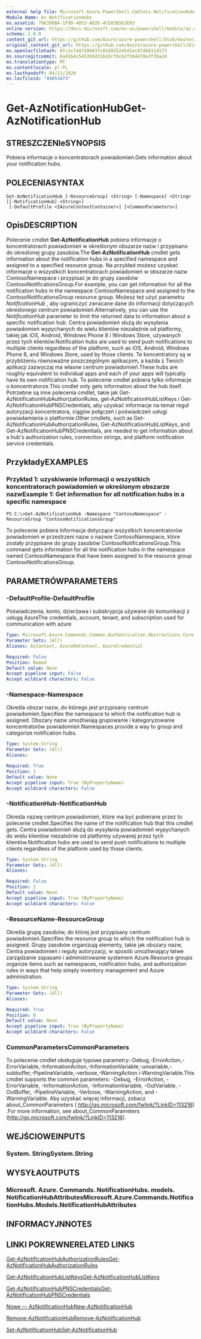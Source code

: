 ```yaml
---
external help file: Microsoft.Azure.PowerShell.Cmdlets.NotificationHubs.dll-Help.xml
Module Name: Az.NotificationHubs
ms.assetid: 796396B4-1F9D-4D53-AD2E-4CE83B563E93
online version: https://docs.microsoft.com/en-us/powershell/module/az.notificationhubs/get-aznotificationhub
schema: 2.0.0
content_git_url: https://github.com/Azure/azure-powershell/blob/master/src/NotificationHubs/NotificationHubs/help/Get-AzNotificationHub.md
original_content_git_url: https://github.com/Azure/azure-powershell/blob/master/src/NotificationHubs/NotificationHubs/help/Get-AzNotificationHub.md
ms.openlocfilehash: 6fc2cfd47d9b03fc02d935245d1ec87d6831d173
ms.sourcegitcommit: 6a91b4c545350d316d3cf8c62f384478e3f3ba24
ms.translationtype: MT
ms.contentlocale: pl-PL
ms.lasthandoff: 04/21/2020
ms.locfileid: "94053473"
---
```

# <span data-ttu-id="c6c17-101">Get-AzNotificationHub</span><span class="sxs-lookup"><span data-stu-id="c6c17-101">Get-AzNotificationHub</span></span>

## <span data-ttu-id="c6c17-102">STRESZCZENIe</span><span class="sxs-lookup"><span data-stu-id="c6c17-102">SYNOPSIS</span></span>
<span data-ttu-id="c6c17-103">Pobiera informacje o koncentratorach powiadomień.</span><span class="sxs-lookup"><span data-stu-id="c6c17-103">Gets information about your notification hubs.</span></span>

## <span data-ttu-id="c6c17-104">POLECENIA</span><span class="sxs-lookup"><span data-stu-id="c6c17-104">SYNTAX</span></span>

```
Get-AzNotificationHub [-ResourceGroup] <String> [-Namespace] <String> [[-NotificationHub] <String>]
 [-DefaultProfile <IAzureContextContainer>] [<CommonParameters>]
```

## <span data-ttu-id="c6c17-105">Opis</span><span class="sxs-lookup"><span data-stu-id="c6c17-105">DESCRIPTION</span></span>
<span data-ttu-id="c6c17-106">Polecenie cmdlet **Get-AzNotificationHub** pobiera informacje o koncentratorach powiadomień w określonym obszarze nazw i przypisano do określonej grupy zasobów.</span><span class="sxs-lookup"><span data-stu-id="c6c17-106">The **Get-AzNotificationHub** cmdlet gets information about the notification hubs in a specified namespace and assigned to a specified resource group.</span></span>
<span data-ttu-id="c6c17-107">Na przykład możesz uzyskać informacje o wszystkich koncentratorach powiadomień w obszarze nazw ContosoNamespace i przypisać je do grupy zasobów ContosoNotificationsGroup.</span><span class="sxs-lookup"><span data-stu-id="c6c17-107">For example, you can get information for all the notification hubs in the namespace ContosoNamespace and assigned to the ContosoNotificationsGroup resource group.</span></span>
<span data-ttu-id="c6c17-108">Możesz też użyć parametru *NotificationHub* , aby ograniczyć zwracane dane do informacji dotyczących określonego centrum powiadomień.</span><span class="sxs-lookup"><span data-stu-id="c6c17-108">Alternatively, you can use the *NotificationHub* parameter to limit the returned data to information about a specific notification hub.</span></span>
<span data-ttu-id="c6c17-109">Centra powiadomień służą do wysyłania powiadomień wypychanych do wielu klientów niezależnie od platformy, takiej jak iOS, Android, Windows Phone 8 i Windows Store, używanych przez tych klientów.</span><span class="sxs-lookup"><span data-stu-id="c6c17-109">Notification hubs are used to send push notifications to multiple clients regardless of the platform, such as iOS, Android, Windows Phone 8, and Windows Store, used by those clients.</span></span>
<span data-ttu-id="c6c17-110">Te koncentratory są w przybliżeniu równoważne poszczególnym aplikacjom, a każda z Twoich aplikacji zazwyczaj ma własne centrum powiadomień.</span><span class="sxs-lookup"><span data-stu-id="c6c17-110">These hubs are roughly equivalent to individual apps and each of your apps will typically have its own notification hub.</span></span>
<span data-ttu-id="c6c17-111">To polecenie cmdlet pobiera tylko informacje o koncentratorze.</span><span class="sxs-lookup"><span data-stu-id="c6c17-111">This cmdlet only gets information about the hub itself.</span></span>
<span data-ttu-id="c6c17-112">Potrzebne są inne polecenia cmdlet, takie jak Get-AzNotificationHubAuthorizationRules, get-AzNotificationHubListKeys i Get-AzNotificationHubPNSCredentials, aby uzyskać informacje na temat reguł autoryzacji koncentratora, ciągów połączeń i poświadczeń usługi powiadamiania o platformie.</span><span class="sxs-lookup"><span data-stu-id="c6c17-112">Other cmdlets, such as Get-AzNotificationHubAuthorizationRules, Get-AzNotificationHubListKeys, and Get-AzNotificationHubPNSCredentials, are needed to get information about a hub's authorization rules, connection strings, and platform notification service credentials.</span></span>

## <span data-ttu-id="c6c17-113">Przykłady</span><span class="sxs-lookup"><span data-stu-id="c6c17-113">EXAMPLES</span></span>

### <span data-ttu-id="c6c17-114">Przykład 1: uzyskiwanie informacji o wszystkich koncentratorach powiadomień w określonym obszarze nazw</span><span class="sxs-lookup"><span data-stu-id="c6c17-114">Example 1: Get information for all notification hubs in a specific namespace</span></span>
```
PS C:\>Get-AzNotificationHub -Namespace "ContosoNamespace" -ResourceGroup "ContosoNotificationsGroup"
```

<span data-ttu-id="c6c17-115">To polecenie pobiera informacje dotyczące wszystkich koncentratorów powiadomień w przestrzeni nazw o nazwie ContosoNamespace, które zostały przypisane do grupy zasobów ContosoNotificationsGroup.</span><span class="sxs-lookup"><span data-stu-id="c6c17-115">This command gets information for all the notification hubs in the namespace named ContosoNamespace that have been assigned to the resource group ContosoNotificationsGroup.</span></span>

## <span data-ttu-id="c6c17-116">PARAMETRÓW</span><span class="sxs-lookup"><span data-stu-id="c6c17-116">PARAMETERS</span></span>

### <span data-ttu-id="c6c17-117">-DefaultProfile</span><span class="sxs-lookup"><span data-stu-id="c6c17-117">-DefaultProfile</span></span>
<span data-ttu-id="c6c17-118">Poświadczenia, konto, dzierżawa i subskrypcja używane do komunikacji z usługą Azure</span><span class="sxs-lookup"><span data-stu-id="c6c17-118">The credentials, account, tenant, and subscription used for communication with azure</span></span>

```yaml
Type: Microsoft.Azure.Commands.Common.Authentication.Abstractions.Core.IAzureContextContainer
Parameter Sets: (All)
Aliases: AzContext, AzureRmContext, AzureCredential

Required: False
Position: Named
Default value: None
Accept pipeline input: False
Accept wildcard characters: False
```

### <span data-ttu-id="c6c17-119">-Namespace</span><span class="sxs-lookup"><span data-stu-id="c6c17-119">-Namespace</span></span>
<span data-ttu-id="c6c17-120">Określa obszar nazw, do którego jest przypisany centrum powiadomień.</span><span class="sxs-lookup"><span data-stu-id="c6c17-120">Specifies the namespace to which the notification hub is assigned.</span></span>
<span data-ttu-id="c6c17-121">Obszary nazw umożliwiają grupowanie i kategoryzowanie koncentratorów powiadomień.</span><span class="sxs-lookup"><span data-stu-id="c6c17-121">Namespaces provide a way to group and categorize notification hubs.</span></span>

```yaml
Type: System.String
Parameter Sets: (All)
Aliases:

Required: True
Position: 1
Default value: None
Accept pipeline input: True (ByPropertyName)
Accept wildcard characters: False
```

### <span data-ttu-id="c6c17-122">-NotificationHub</span><span class="sxs-lookup"><span data-stu-id="c6c17-122">-NotificationHub</span></span>
<span data-ttu-id="c6c17-123">Określa nazwę centrum powiadomień, które ma być pobierane przez to polecenie cmdlet.</span><span class="sxs-lookup"><span data-stu-id="c6c17-123">Specifies the name of the notification hub that this cmdlet gets.</span></span>
<span data-ttu-id="c6c17-124">Centra powiadomień służą do wysyłania powiadomień wypychanych do wielu klientów niezależnie od platformy używanej przez tych klientów.</span><span class="sxs-lookup"><span data-stu-id="c6c17-124">Notification hubs are used to send push notifications to multiple clients regardless of the platform used by those clients.</span></span>

```yaml
Type: System.String
Parameter Sets: (All)
Aliases:

Required: False
Position: 2
Default value: None
Accept pipeline input: True (ByPropertyName)
Accept wildcard characters: False
```

### <span data-ttu-id="c6c17-125">-ResourceName</span><span class="sxs-lookup"><span data-stu-id="c6c17-125">-ResourceGroup</span></span>
<span data-ttu-id="c6c17-126">Określa grupę zasobów, do której jest przypisany centrum powiadomień.</span><span class="sxs-lookup"><span data-stu-id="c6c17-126">Specifies the resource group to which the notification hub is assigned.</span></span>
<span data-ttu-id="c6c17-127">Grupy zasobów organizują elementy, takie jak obszary nazw, Centra powiadomień i reguły autoryzacji, w sposób umożliwiający łatwe zarządzanie zapasami i administrowanie systemem Azure.</span><span class="sxs-lookup"><span data-stu-id="c6c17-127">Resource groups organize items such as namespaces, notification hubs, and authorization rules in ways that help simply inventory management and Azure administration.</span></span>

```yaml
Type: System.String
Parameter Sets: (All)
Aliases:

Required: True
Position: 0
Default value: None
Accept pipeline input: True (ByPropertyName)
Accept wildcard characters: False
```

### <span data-ttu-id="c6c17-128">CommonParameters</span><span class="sxs-lookup"><span data-stu-id="c6c17-128">CommonParameters</span></span>
<span data-ttu-id="c6c17-129">To polecenie cmdlet obsługuje typowe parametry:-Debug,-ErrorAction,-ErrorVariable,-InformationAction,-InformationVariable,-unvariable,-subbuffer,-PipelineVariable,-verbose,-WarningAction i-WarningVariable.</span><span class="sxs-lookup"><span data-stu-id="c6c17-129">This cmdlet supports the common parameters: -Debug, -ErrorAction, -ErrorVariable, -InformationAction, -InformationVariable, -OutVariable, -OutBuffer, -PipelineVariable, -Verbose, -WarningAction, and -WarningVariable.</span></span> <span data-ttu-id="c6c17-130">Aby uzyskać więcej informacji, zobacz about_CommonParameters ( http://go.microsoft.com/fwlink/?LinkID=113216) .</span><span class="sxs-lookup"><span data-stu-id="c6c17-130">For more information, see about_CommonParameters (http://go.microsoft.com/fwlink/?LinkID=113216).</span></span>

## <span data-ttu-id="c6c17-131">WEJŚCIOWE</span><span class="sxs-lookup"><span data-stu-id="c6c17-131">INPUTS</span></span>

### <span data-ttu-id="c6c17-132">System. String</span><span class="sxs-lookup"><span data-stu-id="c6c17-132">System.String</span></span>

## <span data-ttu-id="c6c17-133">WYSYŁA</span><span class="sxs-lookup"><span data-stu-id="c6c17-133">OUTPUTS</span></span>

### <span data-ttu-id="c6c17-134">Microsoft. Azure. Commands. NotificationHubs. models. NotificationHubAttributes</span><span class="sxs-lookup"><span data-stu-id="c6c17-134">Microsoft.Azure.Commands.NotificationHubs.Models.NotificationHubAttributes</span></span>

## <span data-ttu-id="c6c17-135">INFORMACYJN</span><span class="sxs-lookup"><span data-stu-id="c6c17-135">NOTES</span></span>

## <span data-ttu-id="c6c17-136">LINKI POKREWNE</span><span class="sxs-lookup"><span data-stu-id="c6c17-136">RELATED LINKS</span></span>

[<span data-ttu-id="c6c17-137">Get-AzNotificationHubAuthorizationRules</span><span class="sxs-lookup"><span data-stu-id="c6c17-137">Get-AzNotificationHubAuthorizationRules</span></span>](./Get-AzNotificationHubAuthorizationRules.md)

[<span data-ttu-id="c6c17-138">Get-AzNotificationHubListKeys</span><span class="sxs-lookup"><span data-stu-id="c6c17-138">Get-AzNotificationHubListKeys</span></span>](./Get-AzNotificationHubListKeys.md)

[<span data-ttu-id="c6c17-139">Get-AzNotificationHubPNSCredentials</span><span class="sxs-lookup"><span data-stu-id="c6c17-139">Get-AzNotificationHubPNSCredentials</span></span>](./Get-AzNotificationHubPNSCredentials.md)

[<span data-ttu-id="c6c17-140">Nowe — AzNotificationHub</span><span class="sxs-lookup"><span data-stu-id="c6c17-140">New-AzNotificationHub</span></span>](./New-AzNotificationHub.md)

[<span data-ttu-id="c6c17-141">Remove-AzNotificationHub</span><span class="sxs-lookup"><span data-stu-id="c6c17-141">Remove-AzNotificationHub</span></span>](./Remove-AzNotificationHub.md)

[<span data-ttu-id="c6c17-142">Set-AzNotificationHub</span><span class="sxs-lookup"><span data-stu-id="c6c17-142">Set-AzNotificationHub</span></span>](./Set-AzNotificationHub.md)



